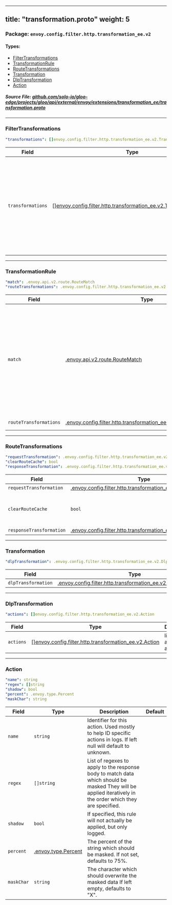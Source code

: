 
---
title: "transformation.proto"
weight: 5
---

<!-- Code generated by solo-kit. DO NOT EDIT. -->


### Package: `envoy.config.filter.http.transformation_ee.v2` 
#### Types:


- [FilterTransformations](#filtertransformations)
- [TransformationRule](#transformationrule)
- [RouteTransformations](#routetransformations)
- [Transformation](#transformation)
- [DlpTransformation](#dlptransformation)
- [Action](#action)
  



##### Source File: [github.com/solo-io/gloo-edge/projects/gloo/api/external/envoy/extensions/transformation_ee/transformation.proto](https://github.com/solo-io/gloo-edge/blob/master/projects/gloo/api/external/envoy/extensions/transformation_ee/transformation.proto)





---
### FilterTransformations



```yaml
"transformations": []envoy.config.filter.http.transformation_ee.v2.TransformationRule

```

| Field | Type | Description | Default |
| ----- | ---- | ----------- |----------- | 
| `transformations` | [[]envoy.config.filter.http.transformation_ee.v2.TransformationRule](../transformation.proto.sk/#transformationrule) | Specifies transformations based on the route matches. The first matched transformation will be applied. If there are overlapped match conditions, please put the most specific match first. |  |




---
### TransformationRule



```yaml
"match": .envoy.api.v2.route.RouteMatch
"routeTransformations": .envoy.config.filter.http.transformation_ee.v2.RouteTransformations

```

| Field | Type | Description | Default |
| ----- | ---- | ----------- |----------- | 
| `match` | [.envoy.api.v2.route.RouteMatch](../../../../../../../../../../../envoy/api/v2/route/route.proto.sk/#routematch) | The route matching parameter. Only when the match is satisfied, the "requires" field will apply. For example: following match will match all requests. .. code-block:: yaml match: prefix: /. |  |
| `routeTransformations` | [.envoy.config.filter.http.transformation_ee.v2.RouteTransformations](../transformation.proto.sk/#routetransformations) | transformation to perform. |  |




---
### RouteTransformations



```yaml
"requestTransformation": .envoy.config.filter.http.transformation_ee.v2.Transformation
"clearRouteCache": bool
"responseTransformation": .envoy.config.filter.http.transformation_ee.v2.Transformation

```

| Field | Type | Description | Default |
| ----- | ---- | ----------- |----------- | 
| `requestTransformation` | [.envoy.config.filter.http.transformation_ee.v2.Transformation](../transformation.proto.sk/#transformation) |  |  |
| `clearRouteCache` | `bool` | clear the route cache if the request transformation was applied. |  |
| `responseTransformation` | [.envoy.config.filter.http.transformation_ee.v2.Transformation](../transformation.proto.sk/#transformation) |  |  |




---
### Transformation



```yaml
"dlpTransformation": .envoy.config.filter.http.transformation_ee.v2.DlpTransformation

```

| Field | Type | Description | Default |
| ----- | ---- | ----------- |----------- | 
| `dlpTransformation` | [.envoy.config.filter.http.transformation_ee.v2.DlpTransformation](../transformation.proto.sk/#dlptransformation) |  |  |




---
### DlpTransformation



```yaml
"actions": []envoy.config.filter.http.transformation_ee.v2.Action

```

| Field | Type | Description | Default |
| ----- | ---- | ----------- |----------- | 
| `actions` | [[]envoy.config.filter.http.transformation_ee.v2.Action](../transformation.proto.sk/#action) | list of actions to apply. |  |




---
### Action



```yaml
"name": string
"regex": []string
"shadow": bool
"percent": .envoy.type.Percent
"maskChar": string

```

| Field | Type | Description | Default |
| ----- | ---- | ----------- |----------- | 
| `name` | `string` | Identifier for this action. Used mostly to help ID specific actions in logs. If left null will default to unknown. |  |
| `regex` | `[]string` | List of regexes to apply to the response body to match data which should be masked They will be applied iteratively in the order which they are specified. |  |
| `shadow` | `bool` | If specified, this rule will not actually be applied, but only logged. |  |
| `percent` | [.envoy.type.Percent](../../../../../../../../../../../envoy/type/percent.proto.sk/#percent) | The percent of the string which should be masked. If not set, defaults to 75%. |  |
| `maskChar` | `string` | The character which should overwrite the masked data If left empty, defaults to "X". |  |





<!-- Start of HubSpot Embed Code -->
<script type="text/javascript" id="hs-script-loader" async defer src="//js.hs-scripts.com/5130874.js"></script>
<!-- End of HubSpot Embed Code -->
